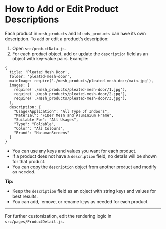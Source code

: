 # How to Add or Edit Product Descriptions

Each product in `mesh_products` and `blinds_products` can have its own description. To add or edit a product's description:

1. Open `src/productData.js`.
2. For each product object, add or update the `description` field as an object with key-value pairs. Example:

```
{
  title: 'Pleated Mesh Door',
  folder: 'pleated-mesh-door',
  mainImage: require('./mesh_products/pleated-mesh-door/main.jpg'),
  images: [
    require('./mesh_products/pleated-mesh-door/1.jpg'),
    require('./mesh_products/pleated-mesh-door/2.jpg'),
    require('./mesh_products/pleated-mesh-door/3.jpg'),
  ],
  description: {
    "Usage/Application": "All Type Of Indoors",
    "Material": "Fiber Mesh and Aluminium Frame",
    "Suitable For": "All Usages",
    "Type": "Foldable",
    "Color": "All Colours",
    "Brand": "HanumanScreens"
  }
}
```

- You can use any keys and values you want for each product.
- If a product does not have a `description` field, no details will be shown for that product.
- You can copy the `description` object from another product and modify as needed.

**Tip:**
- Keep the `description` field as an object with string keys and values for best results.
- You can add, remove, or rename keys as needed for each product.

---

For further customization, edit the rendering logic in `src/pages/ProductDetail.js`.
